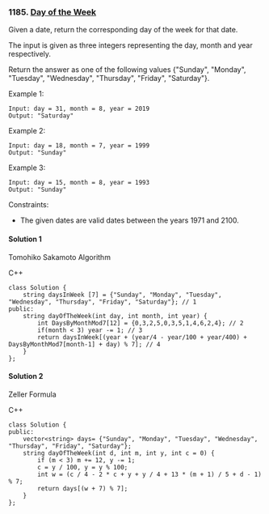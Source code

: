 ### 1185\. [Day of the Week](https://leetcode.com/problems/day-of-the-week/)

Given a date, return the corresponding day of the week for that date.

The input is given as three integers representing the day, month and year respectively.

Return the answer as one of the following values {"Sunday", "Monday", "Tuesday", "Wednesday", "Thursday", "Friday", "Saturday"}.

Example 1:
```
Input: day = 31, month = 8, year = 2019
Output: "Saturday"
```

Example 2:
```
Input: day = 18, month = 7, year = 1999
Output: "Sunday"
```

Example 3:
```
Input: day = 15, month = 8, year = 1993
Output: "Sunday"
```

Constraints:

* The given dates are valid dates between the years 1971 and 2100.

#### Solution 1

Tomohiko Sakamoto Algorithm

C++

```
class Solution {
    string daysInWeek [7] = {"Sunday", "Monday", "Tuesday", "Wednesday", "Thursday", "Friday", "Saturday"}; // 1
public:
    string dayOfTheWeek(int day, int month, int year) {
        int DaysByMonthMod7[12] = {0,3,2,5,0,3,5,1,4,6,2,4}; // 2
        if(month < 3) year -= 1; // 3
        return daysInWeek[(year + (year/4 - year/100 + year/400) + DaysByMonthMod7[month-1] + day) % 7]; // 4
    }
};
```

#### Solution 2

Zeller Formula

C++

```
class Solution {
public:
    vector<string> days= {"Sunday", "Monday", "Tuesday", "Wednesday", "Thursday", "Friday", "Saturday"};
    string dayOfTheWeek(int d, int m, int y, int c = 0) {
        if (m < 3) m += 12, y -= 1;
        c = y / 100, y = y % 100;
        int w = (c / 4 - 2 * c + y + y / 4 + 13 * (m + 1) / 5 + d - 1) % 7;
        return days[(w + 7) % 7];
    }
};
```
